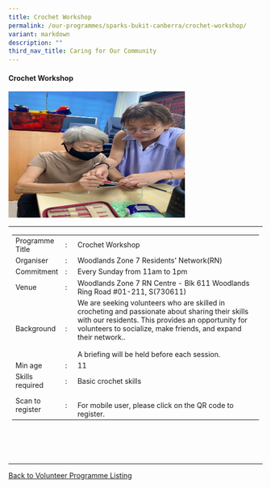 ```yaml
---
title: Crochet Workshop
permalink: /our-programmes/sparks-bukit-canberra/crochet-workshop/
variant: markdown
description: ""
third_nav_title: Caring for Our Community
---
```

#### Crochet Workshop

<img style="width:350px;height:250px;" src="/images/SPARKS@Bukit%20Canberra/crochet%20workshop.jpg">
<table width="100%" border="0">
	<tbody><tr>
					<td width="60%">
			<table width="100%" border="0">
				<tbody><tr>
					<td width="20%">
						Programme Title
					</td>
					<td width="5%">
						:
					</td>
					<td>
						Crochet Workshop 
					</td>
				</tr>
					<tr><td width="20%">
						Organiser
					</td>
					<td width="5%">
						:
					</td>
					<td>
						      Woodlands Zone 7 Residents' Network(RN)
					</td>
				</tr>
				<tr>
					<td width="20%">
						Commitment
					</td>
					<td width="5%">
						:
					</td>
					<td width="75%">
						         Every Sunday from 11am to 1pm
					</td>
				</tr>
				<tr>
					<td width="20%">
					 Venue
					</td>
					<td width="5%">
						:
					</td>
					<td width="75%">
					         Woodlands Zone 7 RN Centre - Blk 611 Woodlands Ring Road #01-211, S(730611)
					</td>
				</tr>
				<tr>
					<td width="20%">
						Background
					</td>
					<td width="5%">
						:
					</td>
					<td width="75%">
   We are seeking volunteers who are skilled in crocheting and passionate about sharing their skills with our residents. This provides an opportunity for volunteers to socialize, make friends, and expand their network..<br><br>						
A briefing will be held before each session.
					</td>
				</tr>
				<tr>
					<td width="20%">
						Min age
					</td>
					<td width="5%">
						:
					</td>
					<td width="75%">
						11
					</td>
				</tr>
		<tr>
					<td width="20%">
						Skills required
					</td>
					<td width="5%">
						:
					</td>
					<td>
						      Basic crochet skills
			</td>
				</tr>
		<tr>
					<td width="20%">
						Scan to register
					</td>
					<td width="5%">
						:
					</td>
					<td><a style="width=60px;height=60px;" href="https://go.gov.sg/>
						<img src="></a><br>
						For mobile user, please click on the QR code to register.
			</td>
				</tr>
</tbody></table>


<br>
			<br>
			<br>
			<br>
			
</td></tr></tbody></table>
<a href="/our-programmes/sparks-bukit-canberra/volunteering-opportunities/">
	Back to Volunteer Programme Listing</a>